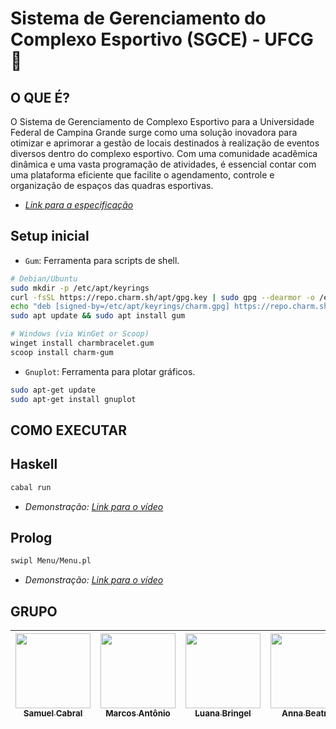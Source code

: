 # Sistema de Gerenciamento do Complexo Esportivo (SGCE) - UFCG :school:

## O QUE É?

O Sistema de Gerenciamento de Complexo Esportivo para a Universidade Federal de Campina Grande surge como uma solução inovadora para otimizar e aprimorar a gestão de locais destinados à realização de eventos diversos dentro do complexo esportivo. Com uma comunidade acadêmica dinâmica e uma vasta programação de atividades, é essencial contar com uma plataforma eficiente que facilite o agendamento, controle e organização de espaços das quadras esportivas.

- *[Link para a especificação](https://docs.google.com/document/d/1-Hnz4GQ-bMf2XOeH2zSjqXCXKktow_ctU4qSig7bf1I/edit#bookmark=id.gjdgxs)*

## Setup inicial

- `Gum`: Ferramenta para scripts de shell.

```bash
# Debian/Ubuntu
sudo mkdir -p /etc/apt/keyrings
curl -fsSL https://repo.charm.sh/apt/gpg.key | sudo gpg --dearmor -o /etc/apt/keyrings/charm.gpg
echo "deb [signed-by=/etc/apt/keyrings/charm.gpg] https://repo.charm.sh/apt/ * *" | sudo tee /etc/apt/sources.list.d/charm.list
sudo apt update && sudo apt install gum

# Windows (via WinGet or Scoop)
winget install charmbracelet.gum
scoop install charm-gum
```

- `Gnuplot`: Ferramenta para plotar gráficos.

```bash
sudo apt-get update
sudo apt-get install gnuplot
```

## COMO EXECUTAR 
## Haskell

```bash
cabal run
```

- *Demonstração: [Link para o vídeo](https://youtu.be/2yTaIxSlL5E)*

## Prolog

```bash
swipl Menu/Menu.pl
```

- *Demonstração: [Link para o vídeo](https://www.youtube.com/watch?v=9eiwl5EFBPM)*

## GRUPO

<div align="center">
  
| [<img src="https://avatars.githubusercontent.com/u/83247917?v=4" width="120px;" /><br /><sub><b>Samuel Cabral</b></sub>](https://github.com/samuelcluna)<br /> | [<img src="https://avatars.githubusercontent.com/u/138733512?v=4 " width="120px;"/><br /><sub><b>Marcos Antônio</b></sub>](https://github.com/W00kyz)<br /> | [<img src="https://avatars.githubusercontent.com/u/83998722?v=4" width="120px;"/><br /><sub><b>Luana Bringel</b></sub>](https://github.com/luanabringel)<br /> | [<img src="https://avatars.githubusercontent.com/u/101367401?v=4" width="120px;"/><br /><sub><b>Anna Beatriz</b></sub>](https://github.com/Beatriz-Furtado)<br> | [<img src="https://avatars.githubusercontent.com/u/92611014?v=4" width="120px;"/><br /><sub><b>Paola Moura</b></sub>](https://github.com/paolamoura)<br /> |
| :---: | :---: | :---: | :---: | :---: |

</div>
